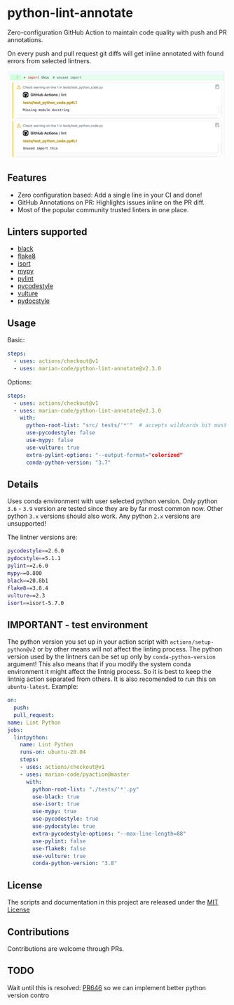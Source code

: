 # python-lint-annotate

Zero-configuration GitHub Action to maintain code quality with push and PR annotations.

On every push and pull request git diffs will get inline annotated with found errors from
selected lintners.

![Screenshot of annotations](static/annotations.png)

## Features

- Zero configuration based: Add a single line in your CI and done!
- GitHub Annotations on PR: Highlights issues inline on the PR diff.
- Most of the popular community trusted linters in one place.

## Linters supported

- [black](https://github.com/psf/black)
- [flake8](http://flake8.pycqa.org)
- [isort](https://github.com/timothycrosley/isort)
- [mypy](http://mypy-lang.org/)
- [pylint](https://www.pylint.org/)
- [pycodestyle](https://pycodestyle.readthedocs.io)
- [vulture](https://github.com/jendrikseipp/vulture)
- [pydocstyle](https://github.com/PyCQA/pydocstyle)

## Usage

Basic:

```yml
steps:
  - uses: actions/checkout@v1
  - uses: marian-code/python-lint-annotate@v2.3.0
```

Options:

```yml
steps:
  - uses: actions/checkout@v1
  - uses: marian-code/python-lint-annotate@v2.3.0
    with:
      python-root-list: "src/ tests/'*'"  # accepts wildcards bit must be enclosed in commas
      use-pycodestyle: false
      use-mypy: false
      use-vulture: true
      extra-pylint-options: "--output-format="colorized"
      conda-python-version: "3.7"
```

## Details

Uses conda environment with user selected python version. Only python `3.6` - `3.9`
version are tested since they are by far most common now. Other python `3.x` versions
should also work. Any python `2.x` versions are unsupported!

The lintner versions are:

```bash
pycodestyle==2.6.0
pydocstyle==5.1.1
pylint==2.6.0
mypy==0.800
black==20.8b1
flake8==3.8.4
vulture==2.3
isort==isort-5.7.0
```

## IMPORTANT - test environment

The python version you set up in your action script with `actions/setup-python@v2`
or by other means will not affect the linting process. The python version used by
the lintners can be set up only by `conda-python-version` argument! This also means
that if you modify the system conda environment it might affect the lintnig process.
So it is best to keep the lintnig action separated from others. It is also recomended
to run this on `ubuntu-latest`. Example:

```yml
on:
  push:
  pull_request:
name: Lint Python
jobs:
  lintpython:
    name: Lint Python
    runs-on: ubuntu-20.04
    steps:
    - uses: actions/checkout@v1
    - uses: marian-code/pyaction@master
      with:
        python-root-list: "./tests/'*'.py"
        use-black: true
        use-isort: true
        use-mypy: true
        use-pycodestyle: true
        use-pydocstyle: true
        extra-pycodestyle-options: "--max-line-length=88"
        use-pylint: false
        use-flake8: false
        use-vulture: true
        conda-python-version: "3.8"
```

## License

The scripts and documentation in this project are released under the [MIT License](LICENSE)

## Contributions

Contributions are welcome through PRs.

## TODO

Wait until this is resolved: [PR646](https://github.com/actions/runner/issues/646)
so we can implement better python version contro

